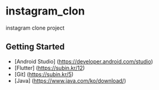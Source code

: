 # instagram_clon

instagram clone project

## Getting Started

- [Android Studio] (https://developer.android.com/studio)
- [Flutter] (https://subin.kr/12)
- [Git] (https://subin.kr/5)
- [Java] (https://www.java.com/ko/download/)